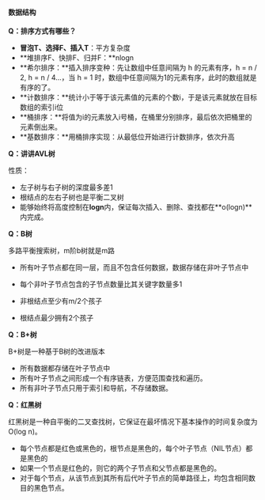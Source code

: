 <h4>数据结构</h4>

**Q：排序方式有哪些？**

+ **冒泡T、选择F、插入T**：平方复杂度
+ **堆排序F、快排F、归并F：**nlogn
+ **希尔排序：**插入排序变种：先让数组中任意间隔为 h 的元素有序，h = n / 2, h = n / 4...，当 h = 1 时，数组中任意间隔为1的元素有序，此时的数组就是有序的了。
+ **计数排序：**统计小于等于该元素值的元素的个数i，于是该元素就放在目标数组的索引i位
+ **桶排序：**将值为i的元素放入i号桶，在桶里分别排序，最后依次把桶里的元素倒出来。
+ **基数排序：**用桶排序实现：从最低位开始进行计数排序，依次升高



**Q：讲讲AVL树**

性质：

+ 左子树与右子树的深度最多差1
+ 根结点的左右子树也是平衡二叉树
+ 能够始终将高度控制在**logn**内，保证每次插入、删除、查找都在**o(logn)**内完成。



**Q：B树**

多路平衡搜索树，m阶b树就是m路

+ 所有叶子节点都在同一层，而且不包含任何数据，数据存储在非叶子节点中
+ 每个非叶子节点包含的子节点数量比其关键字数量多1

+ 非根结点至少有m/2个孩子
+ 根结点最少拥有2个孩子



**Q：B+树**

B+树是一种基于B树的改进版本

+ 所有数据都存储在叶子节点中
+ 所有叶子节点之间形成一个有序链表，方便范围查找和遍历。
+ 所有非叶子节点只用于索引和导航，不存储数据。



**Q：红黑树**

红黑树是一种自平衡的二叉查找树，它保证在最坏情况下基本操作的时间复杂度为O(log n)。

+ 每个节点都是红色或黑色的，根节点是黑色的，每个叶子节点（NIL节点）都是黑色的
+ 如果一个节点是红色的，则它的两个子节点和父节点都是黑色的。
+ 对于每个节点，从该节点到其所有后代叶子节点的简单路径上，均包含相同数目的黑色节点。